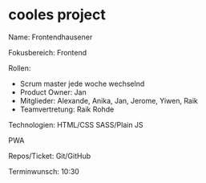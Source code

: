 # cooles project

Name: Frontendhausener

Fokusbereich: Frontend

Rollen:
 * Scrum master jede woche wechselnd
 * Product Owner: Jan
 * Mitglieder: Alexande, Anika, Jan, Jerome, Yiwen, Raik
 * Teamvertretung: Raik Rohde


Technologien:
	HTML/CSS SASS/Plain JS

PWA

Repos/Ticket:
	Git/GitHub

Terminwunsch:
	10:30
